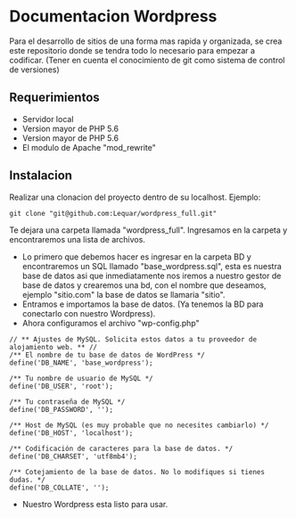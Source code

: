 # Documentacion Wordpress

Para el desarrollo de sitios de una forma mas rapida y organizada, se crea este repositorio donde se tendra todo lo necesario para empezar a codificar.
(Tener en cuenta el conocimiento de git como sistema de control de versiones)

## Requerimientos
- Servidor local
- Version mayor de PHP 5.6 
- Version mayor de PHP 5.6 
- El modulo de Apache "mod_rewrite"

## Instalacion

Realizar una clonacion del proyecto dentro de su localhost. Ejemplo:
```shell
git clone "git@github.com:Lequar/wordpress_full.git"
```
Te dejara una carpeta llamada "wordpress_full".
Ingresamos en la carpeta y encontraremos una lista de archivos.

- Lo primero que debemos hacer es ingresar en la carpeta BD
y encontraremos un SQL llamado "base_wordpress.sql", esta es nuestra base de datos asi que inmediatamente nos iremos a nuestro gestor de base de datos y crearemos una bd, con el nombre que deseamos, ejemplo "sitio.com" la base de datos se llamaria "sitio".
- Entramos e importamos la base de datos. (Ya tenemos la BD para conectarlo con nuestro Wordpress).
- Ahora configuramos el archivo "wp-config.php"
```shell
// ** Ajustes de MySQL. Solicita estos datos a tu proveedor de alojamiento web. ** //
/** El nombre de tu base de datos de WordPress */
define('DB_NAME', 'base_wordpress');

/** Tu nombre de usuario de MySQL */
define('DB_USER', 'root');

/** Tu contraseña de MySQL */
define('DB_PASSWORD', '');

/** Host de MySQL (es muy probable que no necesites cambiarlo) */
define('DB_HOST', 'localhost');

/** Codificación de caracteres para la base de datos. */
define('DB_CHARSET', 'utf8mb4');

/** Cotejamiento de la base de datos. No lo modifiques si tienes dudas. */
define('DB_COLLATE', '');
```
- Nuestro Wordpress esta listo para usar.
